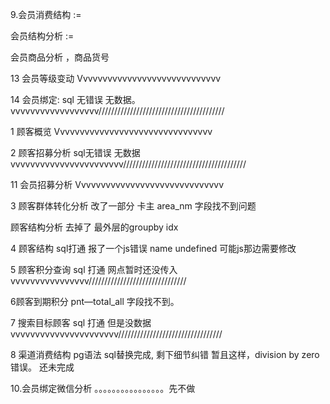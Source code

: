 9.会员消费结构 :=

会员结构分析 :=

会员商品分析  ，商品货号

13 会员等级变动  Vvvvvvvvvvvvvvvvvvvvvvvvvvvvv

14 会员绑定:          sql 无错误  无数据。vvvvvvvvvvvvvvvvvv////////////////////////////////////////

1 顾客概览      Vvvvvvvvvvvvvvvvvvvvvvvvvvvvvvvv

2 顾客招募分析 sql无错误 无数据vvvvvvvvvvvvvvvvvvvvvvv///////////////////////////////////////

11 会员招募分析  Vvvvvvvvvvvvvvvvvvvvvvvvvvvvvv

3 顾客群体转化分析  改了一部分 卡主  area\_nm 字段找不到问题

顾客结构分析 去掉了 最外层的groupby idx

4 顾客结构 sql打通 报了一个js错误 name undefined  可能js那边需要修改

5 顾客积分查询  sql 打通   网点暂时还没传入vvvvvvvvvvvvvvvv///////////////////////////////

6顾客到期积分  pnt—total\_all 字段找不到。

7 搜索目标顾客 sql 打通 但是没数据vvvvvvvvvvvvvvvvvvvvvv/////////////////////////////////

8 渠道消费结构   pg语法 sql替换完成, 剩下细节纠错  暂且这样，division by zero 错误。 还未完成

10.会员绑定微信分析               。。。。。。。。。。。。。。。。先不做





